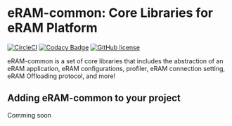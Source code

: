 # eRAM-common: Core Libraries for eRAM Platform
[![CircleCI](https://circleci.com/gh/ERAM-Project/eram-common/tree/master.svg?style=svg)](https://circleci.com/gh/ERAM-Project/eram-common/tree/master)
[![Codacy Badge](https://api.codacy.com/project/badge/Grade/a13232d9702446a3b2b0798381b5a99b)](https://www.codacy.com/gh/ERAM-Project/eram-common?utm_source=github.com&amp;utm_medium=referral&amp;utm_content=ERAM-Project/eram-common&amp;utm_campaign=Badge_Grade)
[![GitHub license](https://img.shields.io/badge/license-MIT-blue.svg)](https://raw.githubusercontent.com/circleci/circleci-docs/master/LICENSE)


eRAM-common is a set of core libraries that includes the abstraction of an eRAM application, eRAM configurations,
profiler, eRAM connection setting, eRAM Offloading protocol, and more!


## Adding eRAM-common to your project

Comming soon

